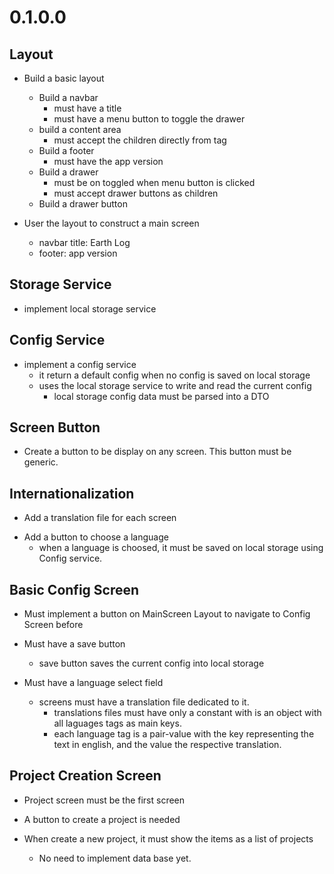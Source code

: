# 0.1.0.0

## Layout

+ Build a basic layout
    + Build a navbar
        + must have a title
        + must have a menu button to toggle the drawer
    + build a content area
        + must accept the children directly from <Layout /> tag
    + Build a footer
        + must have the app version
    + Build a drawer
        + must be on toggled when menu button is clicked
        + must accept drawer buttons as children
    + Build a drawer button

+ User the layout to construct a main screen
    + navbar title: Earth Log
    + footer: app version

## Storage Service

+ implement local storage service

## Config Service

+ implement a config service
    + it return a default config when no config is saved on local storage
    + uses the local storage service to write and read the current config
        + local storage config data must be parsed into a DTO

## Screen Button

+ Create a button to be display on any screen. This button must be generic.

## Internationalization

+ Add a translation file for each screen
- Add a button to choose a language
    - when a language is choosed, it must be saved on local storage using Config service.

## Basic Config Screen

+ Must implement a button on MainScreen Layout to navigate to Config Screen before

- Must have a save button
    - save button saves the current config into local storage

- Must have a language select field
    - screens must have a translation file dedicated to it.
        - translations files must have only a constant with is an object with all laguages tags as main keys.
        - each language tag is a pair-value with the key representing the text in english, and the value the respective translation.

## Project Creation Screen

- Project screen must be the first screen

- A button to create a project is needed

- When create a new project, it must show the items as a list of projects
    - No need to implement data base yet.